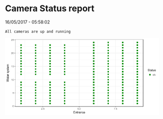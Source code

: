 Camera Status report
================
16/05/2017 - 05:58:02

    All cameras are up and running

![](camreport_files/figure-markdown_github/unnamed-chunk-2-1.png)
